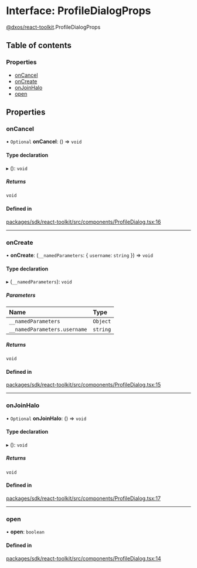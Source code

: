 # Interface: ProfileDialogProps

[@dxos/react-toolkit](../modules/dxos_react_toolkit.md).ProfileDialogProps

## Table of contents

### Properties

- [onCancel](dxos_react_toolkit.ProfileDialogProps.md#oncancel)
- [onCreate](dxos_react_toolkit.ProfileDialogProps.md#oncreate)
- [onJoinHalo](dxos_react_toolkit.ProfileDialogProps.md#onjoinhalo)
- [open](dxos_react_toolkit.ProfileDialogProps.md#open)

## Properties

### onCancel

• `Optional` **onCancel**: () => `void`

#### Type declaration

▸ (): `void`

##### Returns

`void`

#### Defined in

[packages/sdk/react-toolkit/src/components/ProfileDialog.tsx:16](https://github.com/dxos/dxos/blob/32ae9b579/packages/sdk/react-toolkit/src/components/ProfileDialog.tsx#L16)

___

### onCreate

• **onCreate**: (`__namedParameters`: { `username`: `string`  }) => `void`

#### Type declaration

▸ (`__namedParameters`): `void`

##### Parameters

| Name | Type |
| :------ | :------ |
| `__namedParameters` | `Object` |
| `__namedParameters.username` | `string` |

##### Returns

`void`

#### Defined in

[packages/sdk/react-toolkit/src/components/ProfileDialog.tsx:15](https://github.com/dxos/dxos/blob/32ae9b579/packages/sdk/react-toolkit/src/components/ProfileDialog.tsx#L15)

___

### onJoinHalo

• `Optional` **onJoinHalo**: () => `void`

#### Type declaration

▸ (): `void`

##### Returns

`void`

#### Defined in

[packages/sdk/react-toolkit/src/components/ProfileDialog.tsx:17](https://github.com/dxos/dxos/blob/32ae9b579/packages/sdk/react-toolkit/src/components/ProfileDialog.tsx#L17)

___

### open

• **open**: `boolean`

#### Defined in

[packages/sdk/react-toolkit/src/components/ProfileDialog.tsx:14](https://github.com/dxos/dxos/blob/32ae9b579/packages/sdk/react-toolkit/src/components/ProfileDialog.tsx#L14)
